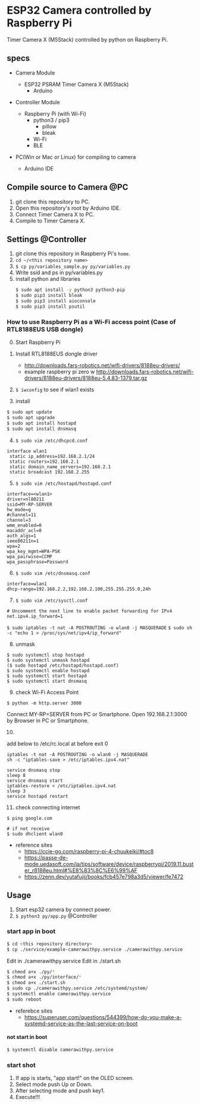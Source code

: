 # ESP32 Camera controlled by Raspberry Pi

Timer Camera X (M5Stack) controlled by python on Raspberry Pi.

## specs

* Camera Module
    * ESP32 PSRAM Timer Camera X (M5Stack)
        * Arduino

* Controller Module
    * Raspberry Pi (with Wi-Fi)
        * python3 / pip3
            * pillow
            * bleak
        * Wi-Fi
        * BLE

* PC(Win or Mac or Linux) for compiling to camera
    * Arduino IDE


## Compile source to Camera @PC

1. git clone this repository to PC.
2. Open this repository's root by Arduino IDE.
3. Connect Timer Camera X to PC.
4. Compile to Timer Camera X.


## Settings @Controller

1. git clone this repository in Raspberry Pi's `home`.
2. `cd ~/<this repository name>`
3. `$ cp py/variables_sample.py py/variables.py`
4. Write ssid and ps in py/variables.py
5. install python and libraries
    ```bash
    $ sudo apt install -y python3 python3-pip
    $ sudo pip3 install bleak
    $ sudo pip3 install aioconsole
    $ sudo pip3 install psutil
    ```


### How to use Raspberry Pi as a Wi-Fi access point (Case of RTL8188EUS USB dongle)

0. Start Raspberry Pi
1. Install RTL8188EUS dongle driver 
    * http://downloads.fars-robotics.net/wifi-drivers/8188eu-drivers/
    * example raspberry pi zero w http://downloads.fars-robotics.net/wifi-drivers/8188eu-drivers/8188eu-5.4.83-1379.tar.gz

2. `$ iwconfig` to see if wlan1 exists

3. install
```bash
$ sudo apt update
$ sudo apt upgrade
$ sudo apt install hostapd
$ sudo apt install dnsmasq
```

4. `$ sudo vim /etc/dhcpcd.conf`
```
interface wlan1
 static ip_address=192.168.2.1/24
 static routers=192.168.2.1
 static domain_name_servers=192.168.2.1
 static broadcast 192.168.2.255
```

5. `$ sudo vim /etc/hostapd/hostapd.conf`

```
interface=<wlan1>
driver=nl80211
ssid=MY-RP-SERVER
hw_mode=g
#channel=11
channel=3
wmm_enabled=0
macaddr_acl=0
auth_algs=1
ieee80211n=1
wpa=2
wpa_key_mgmt=WPA-PSK
wpa_pairwise=CCMP
wpa_passphrase=Password
```

6. `$ sudo vim /etc/dnsmasq.conf`
```
interface=wlan1
dhcp-range=192.168.2.2,192.168.2.100,255.255.255.0,24h
```

7. `$ sudo vim /etc/sysctl.conf`
```
# Uncomment the next line to enable packet forwarding for IPv4
net.ipv4.ip_forward=1
```
`$ sudo iptables -t nat -A POSTROUTING -o wlan0 -j MASQUERADE`
`$ sudo sh -c "echo 1 > /proc/sys/net/ipv4/ip_forward"`

<!-- # select legacy
$ sudo update-alternatives --config iptables

sudo iptables --table nat --append POSTROUTING --out-interface wlan0 -j MASQUERADE
sudo iptables --append FORWARD --in-interface wlan1 -j ACCEPT -->


8. unmask
```
$ sudo systemctl stop hostapd
$ sudo systemctl unmask hostapd
($ sudo hostapd /etc/hostapd/hostapd.conf)
$ sudo systemctl enable hostapd
$ sudo systemctl start hostapd
$ sudo systemctl start dnsmasq
```

9. check Wi-Fi Access Point
```
$ python -m http.server 3000
```
Connect MY-RP=SERVER from PC or Smartphone.
Open 192.168.2.1:3000 by Browser in PC or Smartphone.

10. 

add below to /etc/rc.local at before exit 0

```
iptables -t nat -A POSTROUTING -o wlan0 -j MASQUERADE
sh -c "iptables-save > /etc/iptables.ipv4.nat"

service dnsmasq stop
sleep 8
service dnsmasq start
iptables-restore < /etc/iptables.ipv4.nat
sleep 3
service hostapd restart
```

11. check connecting internet

```
$ ping google.com

# if not receive
$ sudo dhclient wlan0

```

* reference sites
    * https://ccie-go.com/raspberry-pi-4-chuukeiki/#toc8
    * https://passe-de-mode.uedasoft.com/ja/tips/software/device/raspberrypi/2019.11.buster_r8188eu.html#%E8%83%8C%E6%99%AF
    * https://zenn.dev/yutafujii/books/fcb457e798a3d5/viewer/fe7472


## Usage

1. Start esp32 camera by connect power.
2. `$ python3 py/app.py` @Controller


### start app in boot

```bash
$ cd <this repository directory>
$ cp ./service/example-camerawithpy.service ./camerawithpy.service
```
Edit <this app directory name> in ./camerawithpy.service
Edit <this py directory name> in ./start.sh

```bash
$ chmod a+x ./py/*
$ chmod a+x ./py/interface/*
$ chmod a+x ./start.sh
$ sudo cp ./camerawithpy.service /etc/systemd/system/
$ systemctl enable camerawithpy.service
$ sudo reboot
```

* referebce sites
    * https://superuser.com/questions/544399/how-do-you-make-a-systemd-service-as-the-last-service-on-boot

#### not start in boot
```bash
$ systemctl disable camerawithpy.service
```

### start shot

1. If app is starts, "app start!" on the OLED screen.
2. Select mode push Up or Down.
3. After selecting mode and push key1.
4. Execute!!!